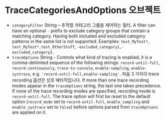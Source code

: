 # TraceCategoriesAndOptions 오브젝트

* `categoryFilter` String – 추적할 카테고리 그룹을 제어하는 필터. A filter can have an optional `-` prefix to exclude category groups that contain a matching category. Having both included and excluded category patterns in the same list is not supported. Examples: `test_MyTest*`, `test_MyTest*,test_OtherStuff`, `-excluded_category1,-excluded_category2`.
* `traceOptions` String - Controls what kind of tracing is enabled, it is a comma-delimited sequence of the following strings: `record-until-full`, `record-continuously`, `trace-to-console`, `enable-sampling`, `enable-systrace`, e.g. `'record-until-full,enable-sampling'`. 처음 3 가지이 trace recording 옵션은 상호 배타적입니다. If more than one trace recording modes appear in the `traceOptions` string, the last one takes precedence. If none of the trace recording modes are specified, recording mode is `record-until-full`. The trace option will first be reset to the default option (`record_mode` set to `record-until-full`, `enable_sampling` and `enable_systrace` set to `false`) before options parsed from `traceOptions` are applied on it.